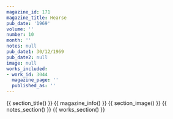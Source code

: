```yaml
---
magazine_id: 171
magazine_title: Hearse
pub_date: '1969'
volume: ''
number: 10
month: ''
notes: null
pub_date1: 30/12/1969
pub_date2: null
image: null
works_included:
- work_id: 3044
  magazine_page: ''
  published_as: ''
---
```


{{ section_title() }}
{{ magazine_info() }}
{{ section_image() }}
{{ notes_section() }}
{{ works_section() }}
